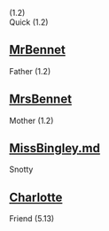 (1.2)  
Quick (1.2)

[MrBennet](MrBennet.md)
-
Father (1.2)

[MrsBennet](MrsBennet.md)
-
Mother (1.2)

[MissBingley.md](MissBingley.md)
-
Snotty

[Charlotte](Charlotte.md)
-
Friend (5.13)